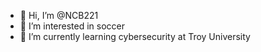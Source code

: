 - 👋 Hi, I’m @NCB221
- 👀 I’m interested in soccer 
- 🌱 I’m currently learning cybersecurity at Troy University



